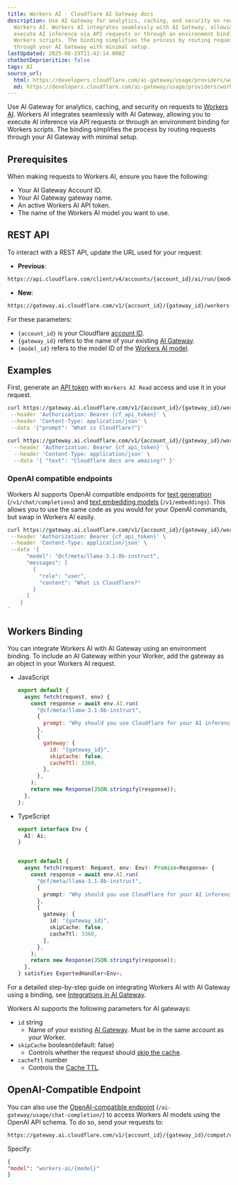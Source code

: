 ```yaml
---
title: Workers AI · Cloudflare AI Gateway docs
description: Use AI Gateway for analytics, caching, and security on requests to
  Workers AI. Workers AI integrates seamlessly with AI Gateway, allowing you to
  execute AI inference via API requests or through an environment binding for
  Workers scripts. The binding simplifies the process by routing requests
  through your AI Gateway with minimal setup.
lastUpdated: 2025-08-19T11:42:14.000Z
chatbotDeprioritize: false
tags: AI
source_url:
  html: https://developers.cloudflare.com/ai-gateway/usage/providers/workersai/
  md: https://developers.cloudflare.com/ai-gateway/usage/providers/workersai/index.md
---
```


Use AI Gateway for analytics, caching, and security on requests to [Workers AI](https://developers.cloudflare.com/workers-ai/). Workers AI integrates seamlessly with AI Gateway, allowing you to execute AI inference via API requests or through an environment binding for Workers scripts. The binding simplifies the process by routing requests through your AI Gateway with minimal setup.

## Prerequisites

When making requests to Workers AI, ensure you have the following:

* Your AI Gateway Account ID.
* Your AI Gateway gateway name.
* An active Workers AI API token.
* The name of the Workers AI model you want to use.

## REST API

To interact with a REST API, update the URL used for your request:

* **Previous**:

```txt
https://api.cloudflare.com/client/v4/accounts/{account_id}/ai/run/{model_id}
```

* **New**:

```txt
https://gateway.ai.cloudflare.com/v1/{account_id}/{gateway_id}/workers-ai/{model_id}
```

For these parameters:

* `{account_id}` is your Cloudflare [account ID](https://developers.cloudflare.com/workers-ai/get-started/rest-api/#1-get-api-token-and-account-id).
* `{gateway_id}` refers to the name of your existing [AI Gateway](https://developers.cloudflare.com/ai-gateway/get-started/#create-gateway).
* `{model_id}` refers to the model ID of the [Workers AI model](https://developers.cloudflare.com/workers-ai/models/).

## Examples

First, generate an [API token](https://developers.cloudflare.com/fundamentals/api/get-started/create-token/) with `Workers AI Read` access and use it in your request.

```bash
curl https://gateway.ai.cloudflare.com/v1/{account_id}/{gateway_id}/workers-ai/@cf/meta/llama-3.1-8b-instruct \
 --header 'Authorization: Bearer {cf_api_token}' \
 --header 'Content-Type: application/json' \
 --data '{"prompt": "What is Cloudflare?"}'
```

```bash
curl https://gateway.ai.cloudflare.com/v1/{account_id}/{gateway_id}/workers-ai/@cf/huggingface/distilbert-sst-2-int8 \
  --header 'Authorization: Bearer {cf_api_token}' \
  --header 'Content-Type: application/json' \
  --data '{ "text": "Cloudflare docs are amazing!" }'
```

### OpenAI compatible endpoints

Workers AI supports OpenAI compatible endpoints for [text generation](https://developers.cloudflare.com/workers-ai/models/) (`/v1/chat/completions`) and [text embedding models](https://developers.cloudflare.com/workers-ai/models/) (`/v1/embeddings`). This allows you to use the same code as you would for your OpenAI commands, but swap in Workers AI easily.



```bash
curl https://gateway.ai.cloudflare.com/v1/{account_id}/{gateway_id}/workers-ai/v1/chat/completions \
 --header 'Authorization: Bearer {cf_api_token}' \
 --header 'Content-Type: application/json' \
 --data '{
      "model": "@cf/meta/llama-3.1-8b-instruct",
      "messages": [
        {
          "role": "user",
          "content": "What is Cloudflare?"
        }
      ]
    }
'
```

## Workers Binding

You can integrate Workers AI with AI Gateway using an environment binding. To include an AI Gateway within your Worker, add the gateway as an object in your Workers AI request.

* JavaScript

  ```js
  export default {
    async fetch(request, env) {
      const response = await env.AI.run(
        "@cf/meta/llama-3.1-8b-instruct",
        {
          prompt: "Why should you use Cloudflare for your AI inference?",
        },
        {
          gateway: {
            id: "{gateway_id}",
            skipCache: false,
            cacheTtl: 3360,
          },
        },
      );
      return new Response(JSON.stringify(response));
    },
  };
  ```

* TypeScript

  ```ts
  export interface Env {
    AI: Ai;
  }


  export default {
    async fetch(request: Request, env: Env): Promise<Response> {
      const response = await env.AI.run(
        "@cf/meta/llama-3.1-8b-instruct",
        {
          prompt: "Why should you use Cloudflare for your AI inference?",
        },
        {
          gateway: {
            id: "{gateway_id}",
            skipCache: false,
            cacheTtl: 3360,
          },
        },
      );
      return new Response(JSON.stringify(response));
    },
  } satisfies ExportedHandler<Env>;
  ```

For a detailed step-by-step guide on integrating Workers AI with AI Gateway using a binding, see [Integrations in AI Gateway](https://developers.cloudflare.com/ai-gateway/integrations/aig-workers-ai-binding/).

Workers AI supports the following parameters for AI gateways:

* `id` string
  * Name of your existing [AI Gateway](https://developers.cloudflare.com/ai-gateway/get-started/#create-gateway). Must be in the same account as your Worker.
* `skipCache` boolean(default: false)
  * Controls whether the request should [skip the cache](https://developers.cloudflare.com/ai-gateway/features/caching/#skip-cache-cf-aig-skip-cache).
* `cacheTtl` number
  * Controls the [Cache TTL](https://developers.cloudflare.com/ai-gateway/features/caching/#cache-ttl-cf-aig-cache-ttl).

## OpenAI-Compatible Endpoint

You can also use the [OpenAI-compatible endpoint](https://developers.cloudflare.com/ai-gateway/usage/chat-completion/) (`/ai-gateway/usage/chat-completion/`) to access Workers AI models using the OpenAI API schema. To do so, send your requests to:

```txt
https://gateway.ai.cloudflare.com/v1/{account_id}/{gateway_id}/compat/chat/completions
```

Specify:

```json
{
"model": "workers-ai/{model}"
}
```
